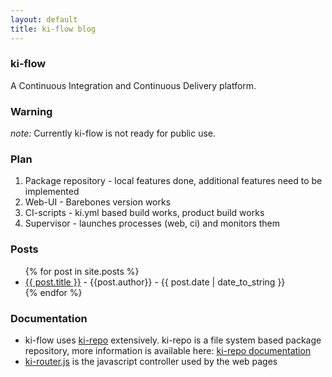 ```yaml
---
layout: default
title: ki-flow blog
---
```


### ki-flow

A Continuous Integration and Continuous Delivery platform.

### Warning

*note:* Currently ki-flow is not ready for public use.

### Plan

1. Package repository - local features done, additional features need to be implemented
2. Web-UI - Barebones version works
3. CI-scripts - ki.yml based build works, product build works
4. Supervisor - launches processes (web, ci) and monitors them

### Posts

<ul>
{% for post in site.posts %}
<li><a href="{{ post.url }}">{{ post.title }}</a> - {{post.author}} - {{ post.date | date_to_string }}</li>
{% endfor %}
</ul>

### Documentation

<ul>
  <li>
    ki-flow uses <a href="https://github.com/mikko-apo/ki-repo">ki-repo</a> extensively.
    ki-repo is a file system based package repository, more information is available here: <a href="/ki-repo-doc">ki-repo documentation</a>
  </li>
  <li>
    <a href="https://github.com/mikko-apo/ki-router.js">ki-router.js</a> is the javascript controller used by the web pages
  </li>
</ul>
